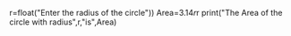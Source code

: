 r=float("Enter the radius of the circle"))
Area=3.14*r*r
print("The Area of the circle with radius",r,"is",Area)
